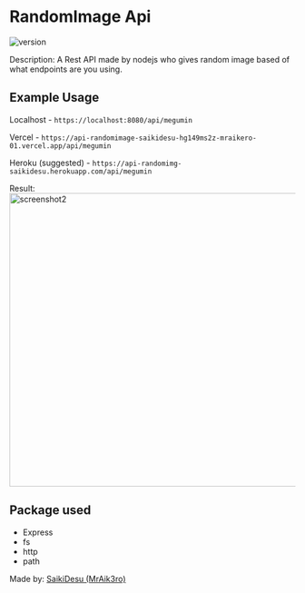 # RandomImage Api
<img alt="version" src="https://img.shields.io/github/package-json/v/mraikero-01/imagerandom-api?label=github&style=flat-square">

Description:
A Rest API made by nodejs who gives random image based of what endpoints are you using.

## Example Usage

Localhost -
```https://localhost:8080/api/megumin``` 

Vercel -
```https://api-randomimage-saikidesu-hg149ms2z-mraikero-01.vercel.app/api/megumin ```

Heroku (suggested) - 
```https://api-randomimg-saikidesu.herokuapp.com/api/megumin```

Result:
<img width="517" alt="screenshot2" src="https://i.ibb.co/c3K4W42/IMG-20220704-014830.jpg">


## Package used
+ Express
+ fs
+ http
+ path

Made by: [SaikiDesu (MrAik3ro)](https://github.com/mraikero-01)
